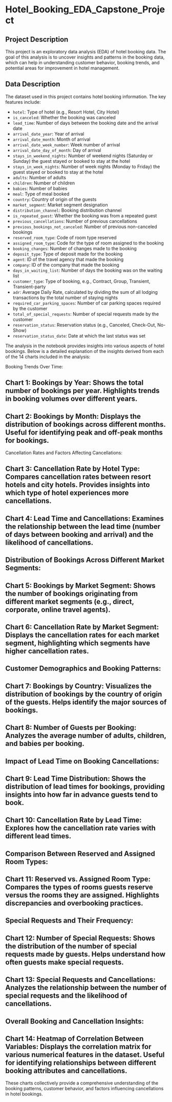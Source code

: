 # Hotel_Booking_EDA_Capstone_Project

## Project Description

This project is an exploratory data analysis (EDA) of hotel booking data. The goal of this analysis is to uncover insights and patterns in the booking data, which can help in understanding customer behavior, booking trends, and potential areas for improvement in hotel management.

## Data Description

The dataset used in this project contains hotel booking information. The key features include:

- `hotel`: Type of hotel (e.g., Resort Hotel, City Hotel)
- `is_canceled`: Whether the booking was canceled
- `lead_time`: Number of days between the booking date and the arrival date
- `arrival_date_year`: Year of arrival
- `arrival_date_month`: Month of arrival
- `arrival_date_week_number`: Week number of arrival
- `arrival_date_day_of_month`: Day of arrival
- `stays_in_weekend_nights`: Number of weekend nights (Saturday or Sunday) the guest stayed or booked to stay at the hotel
- `stays_in_week_nights`: Number of week nights (Monday to Friday) the guest stayed or booked to stay at the hotel
- `adults`: Number of adults
- `children`: Number of children
- `babies`: Number of babies
- `meal`: Type of meal booked
- `country`: Country of origin of the guests
- `market_segment`: Market segment designation
- `distribution_channel`: Booking distribution channel
- `is_repeated_guest`: Whether the booking was from a repeated guest
- `previous_cancellations`: Number of previous cancellations
- `previous_bookings_not_canceled`: Number of previous non-canceled bookings
- `reserved_room_type`: Code of room type reserved
- `assigned_room_type`: Code for the type of room assigned to the booking
- `booking_changes`: Number of changes made to the booking
- `deposit_type`: Type of deposit made for the booking
- `agent`: ID of the travel agency that made the booking
- `company`: ID of the company that made the booking
- `days_in_waiting_list`: Number of days the booking was on the waiting list
- `customer_type`: Type of booking, e.g., Contract, Group, Transient, Transient-party
- `adr`: Average Daily Rate, calculated by dividing the sum of all lodging transactions by the total number of staying nights
- `required_car_parking_spaces`: Number of car parking spaces required by the customer
- `total_of_special_requests`: Number of special requests made by the customer
- `reservation_status`: Reservation status (e.g., Canceled, Check-Out, No-Show)
- `reservation_status_date`: Date at which the last status was set

The analysis in the notebook provides insights into various aspects of hotel bookings. Below is a detailed explanation of the insights derived from each of the 14 charts included in the analysis:

Booking Trends Over Time:

## Chart 1: Bookings by Year: Shows the total number of bookings per year. Highlights trends in booking volumes over different years.
## Chart 2: Bookings by Month: Displays the distribution of bookings across different months. Useful for identifying peak and off-peak months for bookings.
Cancellation Rates and Factors Affecting Cancellations:

## Chart 3: Cancellation Rate by Hotel Type: Compares cancellation rates between resort hotels and city hotels. Provides insights into which type of hotel experiences more cancellations.
## Chart 4: Lead Time and Cancellations: Examines the relationship between the lead time (number of days between booking and arrival) and the likelihood of cancellations.

## Distribution of Bookings Across Different Market Segments:

## Chart 5: Bookings by Market Segment: Shows the number of bookings originating from different market segments (e.g., direct, corporate, online travel agents).
## Chart 6: Cancellation Rate by Market Segment: Displays the cancellation rates for each market segment, highlighting which segments have higher cancellation rates.

## Customer Demographics and Booking Patterns:

## Chart 7: Bookings by Country: Visualizes the distribution of bookings by the country of origin of the guests. Helps identify the major sources of bookings.
## Chart 8: Number of Guests per Booking: Analyzes the average number of adults, children, and babies per booking.

## Impact of Lead Time on Booking Cancellations:

## Chart 9: Lead Time Distribution: Shows the distribution of lead times for bookings, providing insights into how far in advance guests tend to book.
## Chart 10: Cancellation Rate by Lead Time: Explores how the cancellation rate varies with different lead times.


## Comparison Between Reserved and Assigned Room Types:

## Chart 11: Reserved vs. Assigned Room Type: Compares the types of rooms guests reserve versus the rooms they are assigned. Highlights discrepancies and overbooking practices.

## Special Requests and Their Frequency:

## Chart 12: Number of Special Requests: Shows the distribution of the number of special requests made by guests. Helps understand how often guests make special requests.
## Chart 13: Special Requests and Cancellations: Analyzes the relationship between the number of special requests and the likelihood of cancellations.
## Overall Booking and Cancellation Insights:

## Chart 14: Heatmap of Correlation Between Variables: Displays the correlation matrix for various numerical features in the dataset. Useful for identifying relationships between different booking attributes and cancellations.
These charts collectively provide a comprehensive understanding of the booking patterns, customer behavior, and factors influencing cancellations in hotel bookings.


